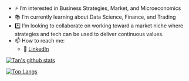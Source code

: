 
- ⚡ I’m interested in Business Strategies, Market, and Microeconomics   
- 📚 I’m currently learning about Data Science, Finance, and Trading
- *️⃣ I’m looking to collaborate on working toward a market niche where strategies and tech can be used 
to deliver continuous values.
- 📫 How to reach me: 
  - :office: [LinkedIn](www.linkedin.com/in/tantran41)


[![Tan's github stats](https://github-readme-stats.vercel.app/api?username=tantran41&count_private=true&show_icons=true&theme=radical&hide_rank=false)](https://github.com/tantran41/github-readme-stats)

[![Top Langs](https://github-readme-stats.vercel.app/api/top-langs/?username=tantran41)](https://github.com/tantran41/github-readme-stats)

<!---
tantran41/tantran41 is a ✨ special ✨ repository because its `README.md` (this file) appears on your GitHub profile.
You can click the Preview link to take a look at your changes.
--->
